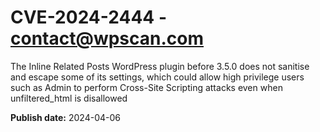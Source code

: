 # CVE-2024-2444 - contact@wpscan.com

The Inline Related Posts WordPress plugin before 3.5.0 does not sanitise and escape some of its settings, which could allow high privilege users such as Admin to perform Cross-Site Scripting attacks even when unfiltered_html is disallowed

**Publish date:** 2024-04-06
